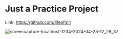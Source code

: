 # Just a Practice Project

Link: https://github.com/lifeofmit

![screencapture-localhost-1234-2024-04-23-12_28_37](https://github.com/lifeofmit/JS-Basics/assets/75907060/f032d93c-cd70-4a99-9635-cf5e01cf3788)
